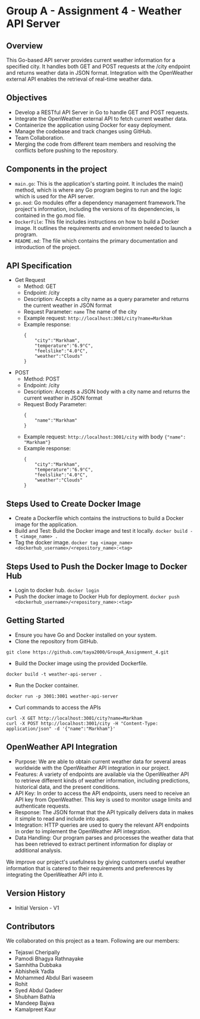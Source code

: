 # Group A - Assignment 4 - Weather API Server

## Overview
This Go-based API server provides current weather information for a specified city. It handles both GET and POST requests at the /city endpoint and returns weather data in JSON format. Integration with the OpenWeather external API enables the retrieval of real-time weather data.

## Objectives
* Develop a RESTful API Server in Go to handle GET and POST requests.
* Integrate the OpenWeather external API to fetch current weather data.
* Containerize the application using Docker for easy deployment.
* Manage the codebase and track changes using GitHub.
* Team Collaboration.
* Merging the code from different team members and resolving the conflicts before pushing to the repository.

## Components in the project
* `main.go`: This is the application's starting point. It includes the main() method, which is where any Go program begins to run and the logic which is used for the API server.
* `go.mod`: Go modules offer a dependency management framework.The project's information, including the versions of its dependencies, is contained in the go.mod file.
* `DockerFile`: This file includes instructions on how to build a Docker image. It outlines the requirements and environment needed to launch a program.
* `README.md`: The file which contains the primary documentation and introduction of the project.

## API Specification
* Get Request 
  * Method: GET
  * Endpoint: /city
  * Description: Accepts a city name as a query parameter and returns the current weather in JSON format
  * Request Parameter: `name` The name of the city
  * Example request: `http://localhost:3001/city?name=Markham`
  * Example response:
    ```
    {
    	"city":"Markham",
    	"temperature":"6.9°C",
    	"feelslike":"4.0°C",
    	"weather":"Clouds"
    }
* POST
  * Method: POST
  * Endpoint: /city
  * Description: Accepts a JSON body with a city name and returns the current weather in JSON format
  * Request Body Parameter:
    ```
    {
    	"name":"Markham"
    }
  * Example request: `http://localhost:3001/city` with body `{"name": "Markham"}`
  * Example response:
    ```
    {
    	"city":"Markham",
    	"temperature":"6.9°C",
    	"feelslike":"4.0°C",
    	"weather":"Clouds"
    }

## Steps Used to Create Docker Image
* Create a Dockerfile which contains the instructions to build a Docker image for the application.
* Build and Test: Build the Docker image and test it locally.
  `docker build -t <image_name> . `
* Tag the docker image.
  `docker tag <image_name> <dockerhub_username>/<repository_name>:<tag>`

## Steps Used to Push the Docker Image to Docker Hub
* Login to docker hub.
  `docker login`
* Push the docker image to Docker Hub for deployment.
  `docker push <dockerhub_username>/<repository_name>:<tag>`

## Getting Started 
* Ensure you have Go and Docker installed on your system.
* Clone the repository from GitHub.
```
git clone https://github.com/taya2000/GroupA_Assignment_4.git
```
* Build the Docker image using the provided Dockerfile.
```
docker build -t weather-api-server .
```
* Run the Docker container.
```
docker run -p 3001:3001 weather-api-server
```
* Curl commands to access the APIs

```
curl -X GET http://localhost:3001/city?name=Markham
curl -X POST http://localhost:3001/city -H "Content-Type: application/json" -d '{"name":"Markham"}'
```

## OpenWeather API Integration

* Purpose: We are able to obtain current weather data for several areas worldwide with the OpenWeather API integration in our project.
* Features: A variety of endpoints are available via the OpenWeather API to retrieve different kinds of weather information, including predictions, historical data, and the present conditions.
* API Key: In order to access the API endpoints, users need to receive an API key from OpenWeather. This key is used to monitor usage limits and authenticate requests.
* Response: The JSON format that the API typically delivers data in makes it simple to read and include into apps.
* Integration: HTTP queries are used to query the relevant API endpoints in order to implement the OpenWeather API integration.
* Data Handling: Our program parses and processes the weather data that has been retrieved to extract pertinent information for display or additional analysis.

We improve our project's usefulness by giving customers useful weather information that is catered to their requirements and preferences by integrating the OpenWeather API into it.

## Version History

* Initial Version - V1

## Contributors

We collaborated on this project as a team. Following are our members:

* Tejaswi Cheripally
* Pamodi Bhagya Rathnayake
* Samhitha Dubbaka
* Abhisheik Yadla
* Mohammed Abdul Bari waseem
* Rohit
* Syed Abdul Qadeer
* Shubham Bathla
* Mandeep Bajwa
* Kamalpreet Kaur
